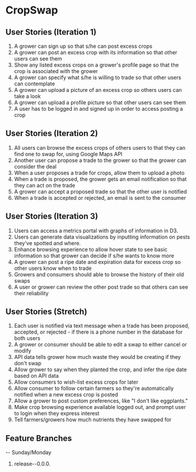 # CropSwap

## User Stories (Iteration 1)

1. A grower can sign up so that s/he can post excess crops
2. A grower can post an excess crop with its information so that other users can see them
3. Show any listed excess crops on a grower's profile page so that the crop is associated with the grower
4. A grower can specify what s/he is willing to trade so that other users can contemplate
5. A grower can upload a picture of an excess crop so others users can take a look
6. A grower can upload a profile picture so that other users can see them
7. A user has to be logged in and signed up in order to access posting a crop

## User Stories (Iteration 2)

1. All users can browse the excess crops of others users to that they can find one to swap for, using Google Maps API
2. Another user can propose a trade to the grower so that the grower can consider the deal
3. When a user proposes a trade for crops, allow them to upload a photo
4. When a trade is proposed, the grower gets an email notification so that they can act on the trade
5. A grower can accept a proposed trade so that the other user is notified
6. When a trade is accepted or rejected, an email is sent to the consumer

## User Stories (Iteration 3)

1. Users can access a metrics portal with graphs of information in D3.
2. Users can generate data visualizations by inputting information on pests they've spotted and where.
3. Enhance browsing experience to allow hover state to see basic information so that grower can decide if s/he wants to know more
4. A grower can post a ripe date and expiration data for excess crop so other users know when to trade
5. Growers and consumers should able to browse the history of their old swaps
6. A user or grower can review the other post trade so that others can see their reliability

## User Stories (Stretch)

1. Each user is notified via text message when a trade has been proposed, accepted, or rejected - if there is a phone number in the database for both users
2. A grower or consumer should be able to edit a swap to either cancel or modify
3. API data tells grower how much waste they would be creating if they don't swap
4. Allow grower to say when they planted the crop, and infer the ripe date based on API data
5. Allow consumers to wish-list excess crops for later
6. Allow consumer to follow certain farmers so they're automatically notified when a new excess crop is posted
7. Allow a grower to post custom preferences, like "I don't like eggplants."
8. Make crop browsing experience available logged out, and prompt user to login when they express interest
9. Tell farmers/growers how much nutrients they have swapped for


## Feature Branches

-- Sunday/Monday

1. release--0.0.0.

